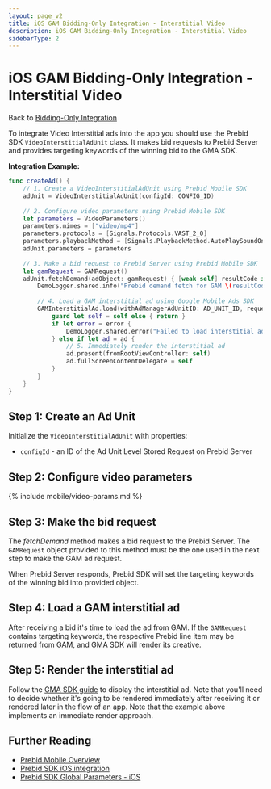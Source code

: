 ```yaml
---
layout: page_v2
title: iOS GAM Bidding-Only Integration - Interstitial Video
description: iOS GAM Bidding-Only Integration - Interstitial Video
sidebarType: 2
---
```


# iOS GAM Bidding-Only Integration - Interstitial Video

Back to [Bidding-Only Integration](/prebid-mobile/pbm-api/ios/ios-sdk-integration-gam-original-api.html#adunit-specific-instructions)

To integrate Video Interstitial ads into the app you should use the Prebid SDK `VideoInterstitialAdUnit` class. It makes bid requests to Prebid Server and provides targeting keywords of the winning bid to the GMA SDK.

**Integration Example:**

```swift
func createAd() {
    // 1. Create a VideoInterstitialAdUnit using Prebid Mobile SDK
    adUnit = VideoInterstitialAdUnit(configId: CONFIG_ID)
    
    // 2. Configure video parameters using Prebid Mobile SDK
    let parameters = VideoParameters()
    parameters.mimes = ["video/mp4"]
    parameters.protocols = [Signals.Protocols.VAST_2_0]
    parameters.playbackMethod = [Signals.PlaybackMethod.AutoPlaySoundOn]
    adUnit.parameters = parameters
    
    // 3. Make a bid request to Prebid Server using Prebid Mobile SDK
    let gamRequest = GAMRequest()
    adUnit.fetchDemand(adObject: gamRequest) { [weak self] resultCode in
        DemoLogger.shared.info("Prebid demand fetch for GAM \(resultCode.name())")
        
        // 4. Load a GAM interstitial ad using Google Mobile Ads SDK
        GAMInterstitialAd.load(withAdManagerAdUnitID: AD_UNIT_ID, request: gamRequest) { ad, error in
            guard let self = self else { return }
            if let error = error {
                DemoLogger.shared.error("Failed to load interstitial ad with error: \(error.localizedDescription)")
            } else if let ad = ad {
                // 5. Immediately render the interstitial ad
                ad.present(fromRootViewController: self)
                ad.fullScreenContentDelegate = self
            }
        }
    }
}
```

## Step 1: Create an Ad Unit

Initialize the `VideoInterstitialAdUnit` with properties:

- `configId` - an ID of the Ad Unit Level Stored Request on Prebid Server

## Step 2: Configure video parameters

{% include mobile/video-params.md %}

## Step 3: Make the bid request

The _fetchDemand_ method makes a bid request to the Prebid Server. The `GAMRequest` object provided to this method must be the one used in the next step to make the GAM ad request.

When Prebid Server responds, Prebid SDK will set the targeting keywords of the winning bid into provided object.

## Step 4: Load a GAM interstitial ad

After receiving a bid it's time to load the ad from GAM. If the `GAMRequest` contains targeting keywords, the respective Prebid line item may be returned from GAM, and GMA SDK will render its creative. 

## Step 5: Render the interstitial ad

Follow the [GMA SDK guide](https://developers.google.com/ad-manager/mobile-ads-sdk/ios/interstitial#display_the_ad) to display the interstitial ad. Note that you'll need to decide whether it's going to be rendered immediately after receiving it or rendered later in the flow of an app. Note that the example above implements an immediate render approach.

## Further Reading

- [Prebid Mobile Overview](/prebid-mobile/prebid-mobile.html)
- [Prebid SDK iOS integration](/prebid-mobile/pbm-api/ios/code-integration-ios.html)
- [Prebid SDK Global Parameters - iOS](/prebid-mobile/pbm-api/ios/pbm-targeting-ios.html)
